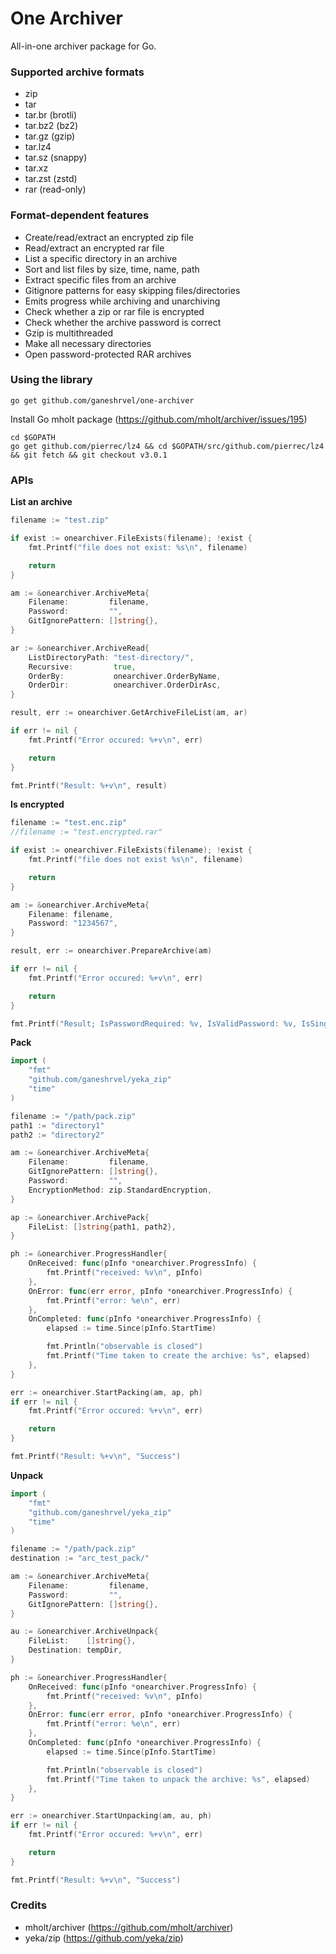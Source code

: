 # One Archiver
All-in-one archiver package for Go.

### Supported archive formats
- zip
- tar
- tar.br (brotli)
- tar.bz2 (bz2)
- tar.gz (gzip)
- tar.lz4
- tar.sz (snappy)
- tar.xz
- tar.zst (zstd)
- rar (read-only)

### Format-dependent features
- Create/read/extract an encrypted zip file
- Read/extract an encrypted rar file
- List a specific directory in an archive
- Sort and list files by size, time, name, path
- Extract specific files from an archive
- Gitignore patterns for easy skipping files/directories
- Emits progress while archiving and unarchiving
- Check whether a zip or rar file is encrypted
- Check whether the archive password is correct
- Gzip is multithreaded
- Make all necessary directories
- Open password-protected RAR archives


### Using the library
```shell script
go get github.com/ganeshrvel/one-archiver
```

Install Go mholt package (https://github.com/mholt/archiver/issues/195)
```shell script
cd $GOPATH
go get github.com/pierrec/lz4 && cd $GOPATH/src/github.com/pierrec/lz4 && git fetch && git checkout v3.0.1
```

### APIs
**List an archive**

```go
filename := "test.zip"

if exist := onearchiver.FileExists(filename); !exist {
    fmt.Printf("file does not exist: %s\n", filename)

    return
}

am := &onearchiver.ArchiveMeta{
    Filename:         filename,
    Password:         "",
    GitIgnorePattern: []string{},
}

ar := &onearchiver.ArchiveRead{
    ListDirectoryPath: "test-directory/",
    Recursive:         true,
    OrderBy:           onearchiver.OrderByName,
    OrderDir:          onearchiver.OrderDirAsc,
}

result, err := onearchiver.GetArchiveFileList(am, ar)

if err != nil {
    fmt.Printf("Error occured: %+v\n", err)

    return
}

fmt.Printf("Result: %+v\n", result)
```


**Is encrypted**

```go
filename := "test.enc.zip"
//filename := "test.encrypted.rar"

if exist := onearchiver.FileExists(filename); !exist {
    fmt.Printf("file does not exist %s\n", filename)

    return
}

am := &onearchiver.ArchiveMeta{
    Filename: filename,
    Password: "1234567",
}

result, err := onearchiver.PrepareArchive(am)

if err != nil {
    fmt.Printf("Error occured: %+v\n", err)

    return
}

fmt.Printf("Result; IsPasswordRequired: %v, IsValidPassword: %v, IsSinglePasswordMode: %v\n", result.IsPasswordRequired, result.IsValidPassword, result.IsSinglePasswordMode)
```



**Pack**

```go
import (
	"fmt"
	"github.com/ganeshrvel/yeka_zip"
	"time"
)

filename := "/path/pack.zip"
path1 := "directory1"
path2 := "directory2"

am := &onearchiver.ArchiveMeta{
    Filename:         filename,
    GitIgnorePattern: []string{},
    Password:         "",
    EncryptionMethod: zip.StandardEncryption,
}

ap := &onearchiver.ArchivePack{
    FileList: []string{path1, path2},
}

ph := &onearchiver.ProgressHandler{
    OnReceived: func(pInfo *onearchiver.ProgressInfo) {
        fmt.Printf("received: %v\n", pInfo)
    },
    OnError: func(err error, pInfo *onearchiver.ProgressInfo) {
        fmt.Printf("error: %e\n", err)
    },
    OnCompleted: func(pInfo *onearchiver.ProgressInfo) {
        elapsed := time.Since(pInfo.StartTime)

        fmt.Println("observable is closed")
        fmt.Printf("Time taken to create the archive: %s", elapsed)
    },
}

err := onearchiver.StartPacking(am, ap, ph)
if err != nil {
    fmt.Printf("Error occured: %+v\n", err)

    return
}

fmt.Printf("Result: %+v\n", "Success")
```


**Unpack**

```go
import (
	"fmt"
	"github.com/ganeshrvel/yeka_zip"
	"time"
)

filename := "/path/pack.zip"
destination := "arc_test_pack/"

am := &onearchiver.ArchiveMeta{
    Filename:         filename,
    Password:         "",
    GitIgnorePattern: []string{},
}

au := &onearchiver.ArchiveUnpack{
    FileList:    []string{},
    Destination: tempDir,
}

ph := &onearchiver.ProgressHandler{
    OnReceived: func(pInfo *onearchiver.ProgressInfo) {
        fmt.Printf("received: %v\n", pInfo)
    },
    OnError: func(err error, pInfo *onearchiver.ProgressInfo) {
        fmt.Printf("error: %e\n", err)
    },
    OnCompleted: func(pInfo *onearchiver.ProgressInfo) {
        elapsed := time.Since(pInfo.StartTime)

        fmt.Println("observable is closed")
        fmt.Printf("Time taken to unpack the archive: %s", elapsed)
    },
}

err := onearchiver.StartUnpacking(am, au, ph)
if err != nil {
    fmt.Printf("Error occured: %+v\n", err)

    return
}

fmt.Printf("Result: %+v\n", "Success")

```


### Credits
- mholt/archiver (https://github.com/mholt/archiver)
- yeka/zip (https://github.com/yeka/zip)
